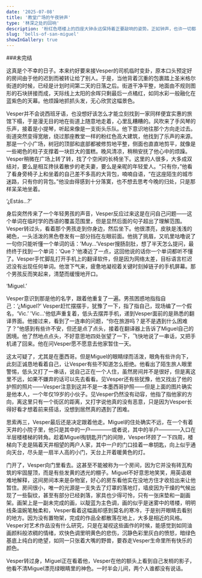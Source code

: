 ```yaml
---
date: '2025-07-08'
title: '教堂广场的午夜钟声'
type: '林深之处的回响'
description: '粉红色塔楼上的四座大钟永远保持着正要敲响的姿势。正如钟声，也许一切都是幻觉。'
slug: 'bells-of-san-miguel'
showInGallery: true
---
```


###未完结

这真是个不幸的日子。本来约好要来接Vesper的司机临时变卦，原本口头预定好的房间由于他的迟到而被转让给了别人。于是，当他背着沉重的包裹踏上圣米格尔街道的时候，已经是计划时间第二天的日落之后。街道干净平整，地面由不规则图形的石块拼接而成，天际线上太阳的余晖只剩最后一点橘红，如同水彩一般融化在蓝紫色的天幕。他烦躁地抓抓头发，无心欣赏这幅景色。

Vesper并不会说西班牙语，也没想好该怎么才能立刻找到一家同样便宜实惠的旅馆下榻，于是漫无目的地在街道上随意地走着，心里乱糟糟的。风吹来了手风琴的乐声，接着是小提琴，听起来像是一支街头乐队。他下意识地往那个方向走过去。街道突然变得宽敞，绕过那座教堂一样的粉红色高大建筑，他找到了乐声的来源。那是一个小广场，树冠的顶部和底部都被修剪地平整，侧面也直直地剪平，就像是一些褐色的柱子支撑着一块巨大的蛋糕。晚风清凉，稍稍安抚了他心中的烦躁。Vesper稍微在广场上转了转，找了个空闲的长椅坐下。这里的人很多，大多成双结对，要么是相互搀扶着散步的老夫妻，要么是亲昵的年轻爱人。“只有你，”他看了看身旁椅子上和坐着的自己差不多高的大背包，喃喃自语，“在这座陌生的城市迷路，只有你的背包。”他没由得感到十分落寞，也不想去思考今晚的归处，只是那样呆呆地坐着。

‘¿Estás...?’

身后突然传来了一个年轻男孩的声音，Vesper反应过来这是在问自己问题——这个单词在临时学的西语的覆盖范围里，但是显然后面的句子超出了理解范围。Vesper转过头，看着那个男孩走到你身边，然后坐下。他很漂亮，皮肤是浅浅的褐色，一头活泼的黑色卷发有一部分挡在左眼前面。他挑了挑眉，又叽里咕噜说了一句你只能听懂一个单词的话：’Muy…’Vesper搜肠刮肚，想了半天怎么提问，最终终于找到一个单词：‘Que？’他凑近了一点，这回他说的话你一个单词都听不懂了。Vesper手忙脚乱打开手机上的翻译软件，但是因为网络太差，目标语言栏迟迟没有出现任何单词。他泄下气来，疲惫地凝视着关键时刻掉链子的手机屏幕。那个男孩反而笑起来，清楚而缓慢地开口。

‘Miguel.’

Vesper意识到那是他的名字，跟着他重复了一遍。男孩困惑地指指自己：‘¿Miguel?’ Vesper赶忙摆摆手，犹豫了一下，指了指自己，现场编了一个假名，‘Vic.’ 'Vic...'他低声重复着，低头去摆弄手机，递到Vesper面前的是熟悉的翻译界面。他接过来，看到了一连串的问题，“你在旅游吗？是不是遇到什么困难了？”他感到有些许不安，但还是点了点头，接着在翻译器上告诉了Miguel自己的困境。他了然地点点头，不好意思地四处张望了一下，飞快地说了一串话，又把手机递了回来。他在问Vesper愿不愿意去他家暂住一天。

这太可疑了，尤其是在墨西哥。但是Miguel的眼睛绿而活泼，眼角有些许向下，此刻正诚恳地看着自己，让Vesper有些不知道怎么拒绝。他看出了陌生旅人眼里警惕，低头又打了一串话，说自己正在一个人住，虽然房间并不是很好，但是离这里不远，如果不嫌弃的话可以先去看看。见Vesper还有些犹豫，他又找出了他的护照的照片——Vesper注意到这并不是一本墨西哥护照——但是上面的图片确实是他本人，一个年仅19岁的小伙子。见Vesper仍然没有动容，他指了指他家的方向，离这里只有一个街区的距离，又打字说他真的没有恶意，只是因为Vesper长得好看才想着前来搭话，没想到居然真的遇到了困难。

思索再三，Vesper最后还是决定跟着他走。Miguel的住处确实不远，在一个有着天井的小院子里，他只是其中的一户————或者说，其中的半户————入口在半层楼楼梯的转角。趁着Miguel掏钥匙开门的间隙，Vesper环顾了一下四周，楼梯向下走是隔着天井相望的两户人家，其中一户的门口挂着一串钥匙，向上似乎通向天台，尽头是一扇半人高的小门，天台上开着暖黄色的灯。

门开了，Vesper向门里看去。这甚至不能被称为一个房间，因为它并没有砖瓦构筑的牢固屋顶，而是有些发黄的透光的棚子。Miguel不好意思地笑笑，用英语艰难地解释，这间房间本来是杂物室，好心的房东看他实在没地方住才收拾出来让他暂住。房间很小，唯一的光源是一支失去了灯罩的落地灯，墙皮因为干燥的气候出现了一些裂纹，甚至有部分已经剥落，家具也少得可怜，只有一张床垫和一副画架。画架上是一副未完成的画，以靛蓝为主色调，画的似乎是迷雾中的塔楼，明明线条温婉笔触柔和，Vesper看着这幅画却感到莫名的寒冷，于是别开眼睛去看别的地方。因为没有置物架，完成的作品全都散落在地上，大多是相近的风格。Vesper对艺术作品没有什么研究，只是在凝视这些画作的时候，能感觉到如同油画颜料般浓稠的情绪，欢快色调里明黄色的悲伤，沉静色彩里灰白的愤怒，暗绿色基底上纯白的绝望，如同一只张着大嘴的野兽，要吞走Vesper生命里所有快乐的颜色。

Vesper转过身，Miguel正在看着他，Vesper在他的额头上看到自己发梢的影子，他看不清Miguel漂亮绿眼睛里的神色。一时半会儿间，两个人谁都没有说话。
